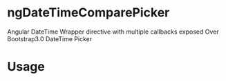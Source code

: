# ngDateTimeComparePicker
Angular DateTime Wrapper directive with multiple callbacks exposed Over Bootstrap3.0 DateTime Picker

# Usage
<!--<div class="input-group col-xs-12" lola-datetimepicker ng-model="vm.modalData.paymentEndDate" options="vm.options" on-click="vm.onMFDateWidgetClick()" bind-year-model="vm.modalData.termYears" bind-month-model="vm.modalData.termMonths" compare-with-date-model="vm.modalData.maturityDate">-->
